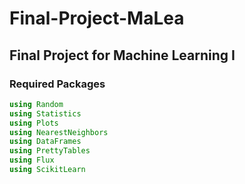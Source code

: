 # Final-Project-MaLea
## Final Project for Machine Learning I

### Required Packages

```julia
using Random 
using Statistics
using Plots
using NearestNeighbors
using DataFrames
using PrettyTables
using Flux
using ScikitLearn
```